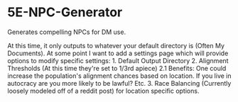 # 5E-NPC-Generator
Generates compelling NPCs for DM use.

At this time, it only outputs to whatever your default directory is (Often My Documents). At some point I want to add a settings page which will provide options to modify specific settings: 
      1. Default Output Directory
      2. Alignment Thresholds (At this time they're set to 1/3rd apiece)
          2.1 Benefits: One could increase the population's alignment chances based on location. 
            If you live in autocracy are you more likely to be lawful? Etc. 
      3. Race Balancing (Currently loosely modeled off of a reddit post) for location specific options.
      
      
     
